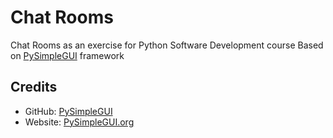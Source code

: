 # Chat Rooms
 Chat Rooms as an exercise for Python Software Development course
 Based on [PySimpleGUI](https://github.com/PySimpleGUI) framework

## Credits
- GitHub: [PySimpleGUI](https://github.com/PySimpleGUI)
- Website: [PySimpleGUI.org](https://PySimpleGUI.org)